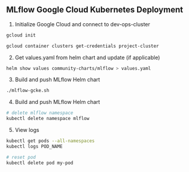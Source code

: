 ## MLflow Google Cloud Kubernetes Deployment

1. Initialize Google Cloud and connect to dev-ops-cluster
```bash
gcloud init

gcloud container clusters get-credentials project-cluster

```

2. Get values.yaml from helm chart and update (if applicable)
```bash
helm show values community-charts/mlflow > values.yaml

```


3. Build and push MLflow Helm chart
```bash
./mlflow-gcke.sh

```


4. Build and push MLflow Helm chart
```bash
# delete mlflow namespace
kubectl delete namespace mlflow

```


5. View logs
```bash
kubectl get pods --all-namespaces
kubectl logs POD_NAME

# reset pod
kubectl delete pod my-pod
```